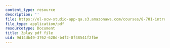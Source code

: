 ```yaml
---
content_type: resource
description: ''
file: https://ol-ocw-studio-app-qa.s3.amazonaws.com/courses/8-701-introduction-to-nuclear-and-particle-physics-fall-2020/9d14db493762628db4f28f48541f2fbe_jtSfWlQbmNY.pdf
file_type: application/pdf
resourcetype: Document
title: 3play pdf file
uid: 9d14db49-3762-628d-b4f2-8f48541f2fbe
---
```

